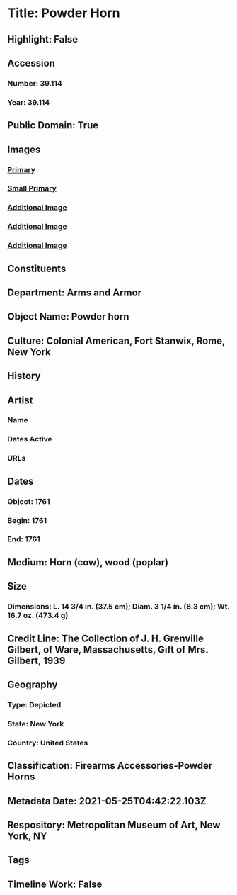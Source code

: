 # Title: Powder Horn
## Highlight: False
## Accession
### Number: 39.114
### Year: 39.114
## Public Domain: True
## Images
### [Primary](https://images.metmuseum.org/CRDImages/aa/original/39.114_002Sept2014.jpg)
### [Small Primary](https://images.metmuseum.org/CRDImages/aa/web-large/39.114_002Sept2014.jpg)
### [Additional Image](https://images.metmuseum.org/CRDImages/aa/original/39.114_007Sept2014.jpg)
### [Additional Image](https://images.metmuseum.org/CRDImages/aa/original/39.114_006Sept2014.jpg)
### [Additional Image](https://images.metmuseum.org/CRDImages/aa/original/39.114_005Sept2014.jpg)
## Constituents
## Department: Arms and Armor
## Object Name: Powder horn
## Culture: Colonial American, Fort Stanwix, Rome, New York
## History
## Artist
### Name
### Dates Active
### URLs
## Dates
### Object: 1761
### Begin: 1761
### End: 1761
## Medium: Horn (cow), wood (poplar)
## Size
### Dimensions: L. 14 3/4 in. (37.5 cm); Diam. 3 1/4 in. (8.3 cm); Wt. 16.7 oz. (473.4 g)
## Credit Line: The Collection of J. H. Grenville Gilbert, of Ware, Massachusetts, Gift of Mrs. Gilbert, 1939
## Geography
### Type: Depicted
### State: New York
### Country: United States
## Classification: Firearms Accessories-Powder Horns
## Metadata Date: 2021-05-25T04:42:22.103Z
## Respository: Metropolitan Museum of Art, New York, NY
## Tags
## Timeline Work: False